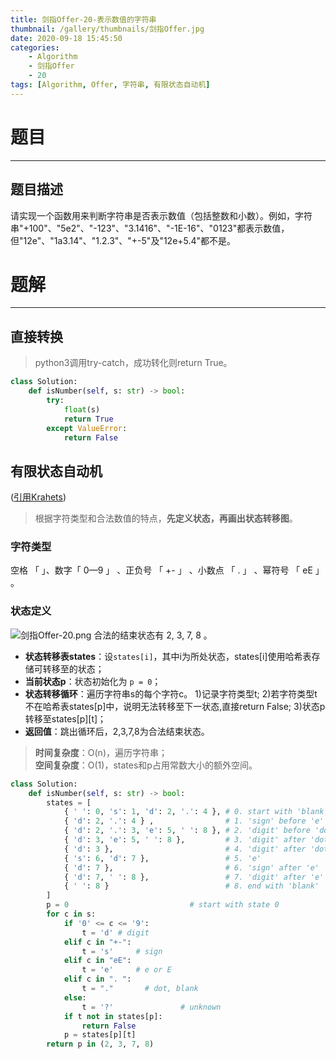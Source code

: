 ```yaml
---
title: 剑指Offer-20-表示数值的字符串
thumbnail: /gallery/thumbnails/剑指Offer.jpg
date: 2020-09-18 15:45:50
categories:
    - Algorithm  
    - 剑指Offer  
    - 20
tags: [Algorithm, Offer, 字符串, 有限状态自动机]
---
```


# 题目
---
## 题目描述
请实现一个函数用来判断字符串是否表示数值（包括整数和小数）。例如，字符串"+100"、"5e2"、"-123"、"3.1416"、"-1E-16"、"0123"都表示数值，但"12e"、"1a3.14"、"1.2.3"、"+-5"及"12e+5.4"都不是。
<!-- more -->

# 题解
---
## 直接转换
> python3调用try-catch，成功转化则return True。

```python
class Solution:
    def isNumber(self, s: str) -> bool:
        try:
            float(s)
            return True
        except ValueError:
            return False
```

## 有限状态自动机
([引用Krahets](https://leetcode-cn.com/problems/biao-shi-shu-zhi-de-zi-fu-chuan-lcof/solution/mian-shi-ti-20-biao-shi-shu-zhi-de-zi-fu-chuan-y-2/))
> 根据字符类型和合法数值的特点，**先定义状态，再画出状态转移图**。

### 字符类型
空格 「 」、数字「 0—9 」 、正负号 「 +- 」 、小数点 「 . 」 、幂符号 「 eE 」 。

### 状态定义
![剑指Offer-20.png](https://i.loli.net/2020/09/18/GmTFDwJnUR4iaxe.png)
合法的结束状态有 2, 3, 7, 8 。

- **状态转移表states**：设`states[i]`，其中i为所处状态，states[i]使用哈希表存储可转移至的状态；
- **当前状态p**：状态初始化为 `p = 0`；
- **状态转移循环**：遍历字符串s的每个字符c。 1)记录字符类型t; 2)若字符类型t不在哈希表states[p]中，说明无法转移至下一状态,直接return False; 3)状态p转移至states[p][t]；
- **返回值**：跳出循环后，2,3,7,8为合法结束状态。

> **时间复杂度**：O(n)，遍历字符串；  
> **空间复杂度**：O(1)，states和p占用常数大小的额外空间。

```python
class Solution:
    def isNumber(self, s: str) -> bool:
        states = [
            { ' ': 0, 's': 1, 'd': 2, '.': 4 }, # 0. start with 'blank'
            { 'd': 2, '.': 4 } ,                # 1. 'sign' before 'e'
            { 'd': 2, '.': 3, 'e': 5, ' ': 8 }, # 2. 'digit' before 'dot'
            { 'd': 3, 'e': 5, ' ': 8 },         # 3. 'digit' after 'dot'
            { 'd': 3 },                         # 4. 'digit' after 'dot' (‘blank’ before 'dot')
            { 's': 6, 'd': 7 },                 # 5. 'e'
            { 'd': 7 },                         # 6. 'sign' after 'e'
            { 'd': 7, ' ': 8 },                 # 7. 'digit' after 'e'
            { ' ': 8 }                          # 8. end with 'blank'
        ]
        p = 0                           # start with state 0
        for c in s:
            if '0' <= c <= '9': 
                t = 'd' # digit
            elif c in "+-": 
                t = 's'     # sign
            elif c in "eE": 
                t = 'e'     # e or E
            elif c in ". ": 
                t = "."       # dot, blank
            else: 
                t = '?'               # unknown
            if t not in states[p]: 
                return False
            p = states[p][t]
        return p in (2, 3, 7, 8)
```
